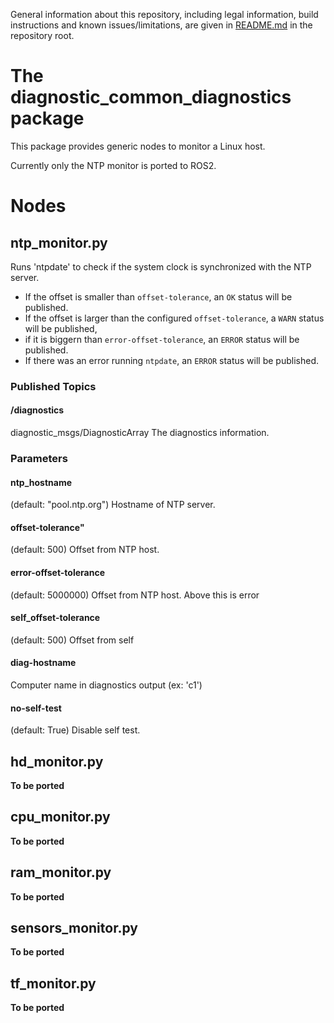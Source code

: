General information about this repository, including legal information, build instructions and known issues/limitations, are given in [README.md](../README.md) in the repository root.

# The diagnostic_common_diagnostics package
This package provides generic nodes to monitor a Linux host.

Currently only the NTP monitor is ported to ROS2.

# Nodes

## ntp_monitor.py
Runs 'ntpdate' to check if the system clock is synchronized with the NTP server. 
* If the offset is smaller than `offset-tolerance`, an `OK` status will be published.
* If the offset is larger than the configured `offset-tolerance`, a `WARN` status will be published,
* if it is biggern than `error-offset-tolerance`, an `ERROR` status will be published.
* If there was an error running `ntpdate`, an `ERROR` status will be published.

### Published Topics
#### /diagnostics
diagnostic_msgs/DiagnosticArray
The diagnostics information.

### Parameters
#### ntp_hostname 
(default: "pool.ntp.org")
Hostname of NTP server.

#### offset-tolerance"
(default: 500)
Offset from NTP host.

#### error-offset-tolerance
(default: 5000000)
Offset from NTP host. Above this is error

#### self_offset-tolerance
(default: 500)
Offset from self

#### diag-hostname
Computer name in diagnostics output (ex: 'c1')

#### no-self-test
(default: True)
Disable self test.

## hd_monitor.py
**To be ported**

## cpu_monitor.py
**To be ported**

## ram_monitor.py
**To be ported**

## sensors_monitor.py
**To be ported**

## tf_monitor.py
**To be ported**